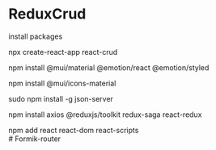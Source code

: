 # ReduxCrud<br/>
install packages<br/>

npx create-react-app react-crud<br/>

npm install @mui/material @emotion/react @emotion/styled<br/>

npm install @mui/icons-material<br/>

sudo npm install -g json-server<br/>

npm install axios @reduxjs/toolkit redux-saga react-redux<br/>

npm add react react-dom react-scripts<br/>
#   F o r m i k - r o u t e r 
 
 
 
